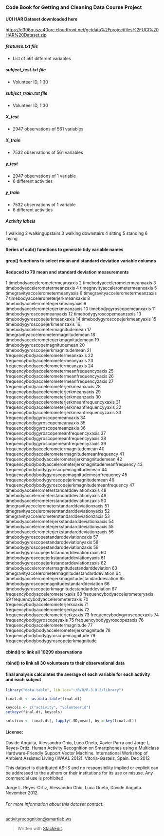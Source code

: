 ### Code Book for Getting and Cleaning Data Course Project

#### UCI HAR Dataset downloaded here
https://d396qusza40orc.cloudfront.net/getdata%2Fprojectfiles%2FUCI%20HAR%20Dataset.zip

##### features.txt file
+ List of 561 different variables

##### subject_test.txt file
+ Volunteer ID, 1:30

##### subject_train.txt file
+ Volunteer ID, 1:30

##### X_test
+ 2947 observations of 561 variables

##### X_train
+ 7532 observations of 561 variables

##### y_test
+ 2947 observations of 1 variable
+ 6 different activities

##### y_train
+ 7532 observations of 1 variable
+ 6 different activities

##### Activity labels
1 walking
2 walkingupstairs
3 walking downstairs
4 sitting
5 standing
6 laying

#### Series of sub() functions to generate tidy variable names

#### grep() functions to select mean and standard deviation variable columns

#### Reduced to 79 mean and standard deviation measurements

1	timebodyaccelerometermeanxaxis
2	timebodyaccelerometermeanyaxis
3	timebodyaccelerometermeanzaxis
4	timegravityaccelerometermeanxaxis
5	timegravityaccelerometermeanyaxis
6	timegravityaccelerometermeanzaxis
7	timebodyaccelerometerjerkmeanxaxis
8	timebodyaccelerometerjerkmeanyaxis
9	timebodyaccelerometerjerkmeanzaxis
10	timebodygyroscopemeanxaxis
11	timebodygyroscopemeanyaxis
12	timebodygyroscopemeanzaxis
13	timebodygyroscopejerkmeanxaxis
14	timebodygyroscopejerkmeanyaxis
15	timebodygyroscopejerkmeanzaxis
16	timebodyaccelerometermagnitudemean
17	timegravityaccelerometermagnitudemean
18	timebodyaccelerometerjerkmagnitudemean
19	timebodygyroscopemagnitudemean
20	timebodygyroscopejerkmagnitudemean
21	frequencybodyaccelerometermeanxaxis
22	frequencybodyaccelerometermeanyaxis
23	frequencybodyaccelerometermeanzaxis
24	frequencybodyaccelerometermeanfrequencyxaxis
25	frequencybodyaccelerometermeanfrequencyyaxis
26	frequencybodyaccelerometermeanfrequencyzaxis
27	frequencybodyaccelerometerjerkmeanxaxis
28	frequencybodyaccelerometerjerkmeanyaxis
29	frequencybodyaccelerometerjerkmeanzaxis
30	frequencybodyaccelerometerjerkmeanfrequencyxaxis
31	frequencybodyaccelerometerjerkmeanfrequencyyaxis
32	frequencybodyaccelerometerjerkmeanfrequencyzaxis
33	frequencybodygyroscopemeanxaxis
34	frequencybodygyroscopemeanyaxis
35	frequencybodygyroscopemeanzaxis
36	frequencybodygyroscopemeanfrequencyxaxis
37	frequencybodygyroscopemeanfrequencyyaxis
38	frequencybodygyroscopemeanfrequencyzaxis
39	frequencybodyaccelerometermagnitudemean
40	frequencybodyaccelerometermagnitudemeanfrequency
41	frequencybodybodyaccelerometerjerkmagnitudemean
42	frequencybodybodyaccelerometerjerkmagnitudemeanfrequency
43	frequencybodybodygyroscopemagnitudemean
44	frequencybodybodygyroscopemagnitudemeanfrequency
45	frequencybodybodygyroscopejerkmagnitudemean
46	frequencybodybodygyroscopejerkmagnitudemeanfrequency
47	timebodyaccelerometerstandarddeviationxaxis
48	timebodyaccelerometerstandarddeviationyaxis
49	timebodyaccelerometerstandarddeviationzaxis
50	timegravityaccelerometerstandarddeviationxaxis
51	timegravityaccelerometerstandarddeviationyaxis
52	timegravityaccelerometerstandarddeviationzaxis
53	timebodyaccelerometerjerkstandarddeviationxaxis
54	timebodyaccelerometerjerkstandarddeviationyaxis
55	timebodyaccelerometerjerkstandarddeviationzaxis
56	timebodygyroscopestandarddeviationxaxis
57	timebodygyroscopestandarddeviationyaxis
58	timebodygyroscopestandarddeviationzaxis
59	timebodygyroscopejerkstandarddeviationxaxis
60	timebodygyroscopejerkstandarddeviationyaxis
61	timebodygyroscopejerkstandarddeviationzaxis
62	timebodyaccelerometermagnitudestandarddeviation
63	timegravityaccelerometermagnitudestandarddeviation
64	timebodyaccelerometerjerkmagnitudestandarddeviation
65	timebodygyroscopemagnitudestandarddeviation
66	timebodygyroscopejerkmagnitudestandarddeviation
67	frequencybodyaccelerometerxaxis
68	frequencybodyaccelerometeryaxis
69	frequencybodyaccelerometerzaxis
70	frequencybodyaccelerometerjerkxaxis
71	frequencybodyaccelerometerjerkyaxis
72	frequencybodyaccelerometerjerkzaxis
73	frequencybodygyroscopexaxis
74	frequencybodygyroscopeyaxis
75	frequencybodygyroscopezaxis
76	frequencybodyaccelerometermagnitude
77	frequencybodybodyaccelerometerjerkmagnitude
78	frequencybodybodygyroscopemagnitude
79	frequencybodybodygyroscopejerkmagnitude

#### cbind() to link all 10299 observations

#### rbind() to link all 30 volunteers to their observational data

#### final analysis calculates the average of each variable for each activity and each subject
```r
library("data.table", lib.loc="~/R/R/R-3.0.3/library")

final.dt <- as.data.table(final.df)

keycols <- c("activity", "volunteerid")
setkeyv(final.dt, keycols)

solution <- final.dt[, lapply(.SD,mean), by = key(final.dt)]
```

#### License:
Davide Anguita, Alessandro Ghio, Luca Oneto, Xavier Parra and Jorge L. Reyes-Ortiz. Human Activity Recognition on Smartphones using a Multiclass Hardware-Friendly Support Vector Machine. International Workshop of Ambient Assisted Living (IWAAL 2012). Vitoria-Gasteiz, Spain. Dec 2012

This dataset is distributed AS-IS and no responsibility implied or explicit can be addressed to the authors or their institutions for its use or misuse. Any commercial use is prohibited.

Jorge L. Reyes-Ortiz, Alessandro Ghio, Luca Oneto, Davide Anguita. November 2012.

###### For more information about this dataset contact: 
activityrecognition@smartlab.ws

> Written with [StackEdit](https://stackedit.io/).
